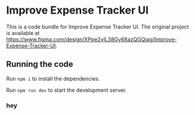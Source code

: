 
  # Improve Expense Tracker UI

  This is a code bundle for Improve Expense Tracker UI. The original project is available at https://www.figma.com/design/XPpe2vjL38Gy68azQGQjag/Improve-Expense-Tracker-UI.

  ## Running the code

  Run `npm i` to install the dependencies.

  Run `npm run dev` to start the development server.
  

  ### hey 